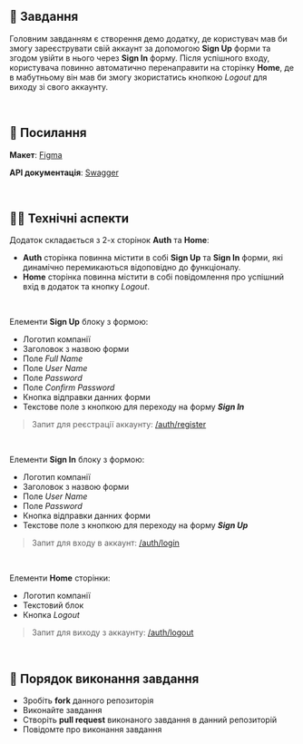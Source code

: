##  🚀 Завдання

Головним завданням є створення демо додатку, де користувач мав би змогу зареєструвати свій аккаунт за допомогою **Sign Up** форми та згодом увійти в нього через **Sign In** форму. Після успішного входу, користувача повинно автоматично перенаправити на сторінку **Home**, де в мабутньому він мав би змогу зкористатись кнопкою *Logout* для виходу зі свого аккаунту.

<br>

## 📎 Посилання

**Макет**: [Figma](https://www.figma.com/file/hbthFdqeHcPtKLXQIjkeqX/Test-Incode-Finance-2022)

**API документація**: [Swagger](https://expa.fly.dev/api)

<br>

## 👩‍💻 Технічні аспекти

Додаток складається з 2-х сторінок **Auth** та **Home**:

* **Auth** сторінка повинна містити в собі **Sign Up** та **Sign In** форми, які динамічно перемикаються відоповідно до функціоналу.
* **Home** сторінка повинна містити  в собі повідомлення про успішний вхід в додаток та кнопку *Logout*.

<br>

Елементи **Sign Up** блоку з формою:

* Логотип компанії
* Заголовок з назвою форми
* Поле *Full Name*
* Поле *User Name*
* Поле *Password*
* Поле *Confirm Password*
* Кнопка відправки данних форми
* Текстове поле з кнопкою для переходу на форму ***Sign In***

>Запит для реєстрації аккаунту: [/auth/register](/auth/register)

<br>

Елементи **Sign In** блоку з формою:

* Логотип компанії
* Заголовок з назвою форми
* Поле *User Name*
* Поле *Password*
* Кнопка відправки данних форми
* Текстове поле з кнопкою для переходу на форму ***Sign Up***

>Запит для входу в аккаунт: [/auth/login](https://incode-backend-dev.herokuapp.com/api/#/auth/AuthController_login)

<br>

Елементи **Home** сторінки:

* Логотип компанії
* Текстовий блок
* Кнопка *Logout*

>Запит для виходу з аккаунту: [/auth/logout](https://incode-backend-dev.herokuapp.com/api/#/auth/AuthController_logout)

<br>

## 📌 Порядок виконання завдання

* Зробіть **fork** данного репозиторія
* Виконайте завдання
* Створіть **pull request** виконаного завдання в данний репозиторій
* Повідомте про виконання завдання
